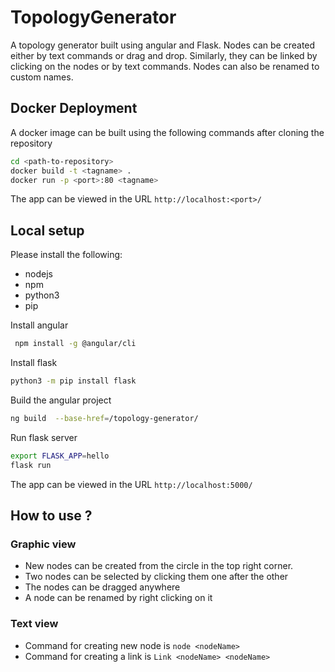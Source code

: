# TopologyGenerator

A topology generator built using angular and Flask. Nodes can be created either by text commands or drag and drop. Similarly, they can be linked by clicking on the nodes or by text commands. Nodes can also be renamed to custom names.  

## Docker Deployment
A docker image can be built using the following commands after cloning the repository
```bash
cd <path-to-repository>
docker build -t <tagname> .
docker run -p <port>:80 <tagname>
```
The app can be viewed in the URL `http://localhost:<port>/`

## Local setup

Please install the following:
- nodejs
- npm
- python3
- pip

Install angular
```bash
 npm install -g @angular/cli 
```

Install flask
```bash
python3 -m pip install flask
```

Build the angular project
```bash
ng build  --base-href=/topology-generator/
```

Run flask server
```bash
export FLASK_APP=hello
flask run
```
The app can be viewed in the URL `http://localhost:5000/`

## How to use ?

### Graphic view
 - New nodes can be created from the circle in the top right corner.
 - Two nodes can be selected by clicking them one after the other
 - The nodes can be dragged anywhere
 - A node can be renamed by right clicking on it

### Text view
 - Command for creating new node is `node <nodeName>`
 - Command for creating a link is `Link <nodeName> <nodeName>`

